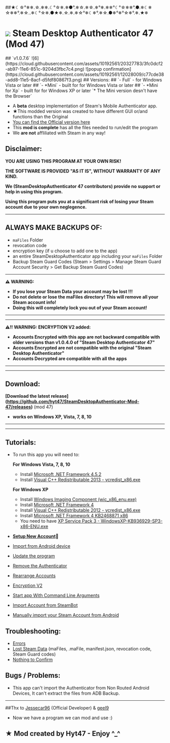 ##★☾☆°❄❄.☆.❄❄.☾°☆❄.❄●°.❄☆.❄☆.❄°❄.❄❄°☾°☆❄❄°.●.❄☾❄ ☆❄❄°.❄☆..❄☾°☆❄.●★❄.☆.❄.❄☆°❄☾❄°.❄☆.●❄°❄°☆❄°.❄.★❄

<h1>
  <img  src="https://cloud.githubusercontent.com/assets/10192561/11917935/2e64a3da-a724-11e5-9df5-44961fd169ee.png"/>
  Steam Desktop Authenticator 47 (Mod 47)</a>
</h1>
## `v1.0.7.6`
![6](https://cloud.githubusercontent.com/assets/10192561/20327783/3fc0dcf2-ab97-11e6-851c-9204d3fbc7c4.png)
![popup confirmation](https://cloud.githubusercontent.com/assets/10192561/12028009/c77cde38-add8-11e5-8acf-d5fdf80867f3.png)
## Versions:
## `- Full` - for Windows Vista or later
## `- *Mini` - built for for Windows Vista or later
## `- *Mini for Xp` - built for for Windows XP or later
`* The Mini version desn't have the Browser`

- A **beta** desktop implementation of Steam's Mobile Authenticator app.
- ★This modded version was created to have different GUI or/and  functions than the Original
- [You can find the Official version here](https://github.com/Jessecar96/SteamDesktopAuthenticator)
- This **mod is complete** has all the files needed to run/edit the program
- We **are not** affliliated with Steam in any way!

## Disclaimer:
**YOU ARE USING THIS PROGRAM AT YOUR OWN RISK!**

**THE SOFTWARE IS PROVIDED "AS IT IS", WITHOUT WARRANTY OF ANY KIND.**

**We (SteamDesktopAuthenticator 47 contributors) provide no support or help in using this program.**

**Using this program puts you at a significant risk of losing your Steam account due to your own neglegence.**

--------------------

## ALWAYS MAKE BACKUPS OF:
- `maFiles` Folder
- revocation code
- encryption key (if u choose to add one to the app)
- an entire SteamDesktopAuthenticator app including your `maFiles` Folder
- Backup Steam Guard Codes (Steam > Settings > Manage Steam Guard Account Security > Get Backup Steam Guard Codes)

--------------------

**:warning: WARNING:**
  - **If you lose your Steam Data your account may be lost !!!**
  - **Do not delete or lose the maFiles directory! This will remove all your Steam account info!**
  - **Doing this will completely lock you out of your Steam account!**
  
--------------------
--------------------

**:warning::bangbang: WARNING: ENCRYPTION V2 added:**
  - **Accounts Encrypted with this app are not backward compatible with older versions than v1.0.4.0 of "Steam Desktop Authenticator 47"**
  - **Accounts Encrypted are not compatible with the original "Steam Desktop Authenticator"**
  - **Accounts Decrypted are compatible with all the apps**
  
--------------------
--------------------

## Download:

**[Download the latest release] (https://github.com/hyt47/SteamDesktopAuthenticator-Mod-47/releases)** (mod 47)
- **works on Windows XP, Vista, 7, 8, 10**

--------------------
--------------------

## Tutorials:
- To run this app you will need to:
    
    **For Windows Vista, 7, 8, 10**
    - Install [Microsoft .NET Framework 4.5.2](https://www.microsoft.com/en-us/download/details.aspx?id=42643)
    - Install [Visual C++ Redistributable 2013 - vcredist_x86.exe](https://www.microsoft.com/en-us/download/details.aspx?id=40784)

    **For Windows XP**
    - Install [Windows Imaging Component (wic_x86_enu.exe)](https://www.microsoft.com/en-us/download/details.aspx?id=32)
    - Install [Microsoft .NET Framework 4](https://www.microsoft.com/en-us/download/details.aspx?id=17851)
    - Install [Visual C++ Redistributable 2012 - vcredist_x86.exe](https://www.microsoft.com/en-us/download/details.aspx?id=30679)
    - Install [Microsoft .NET Framework 4 KB2468871 x86](https://www.microsoft.com/en-us/download/details.aspx?id=3556)
    - You need to have [XP Service Pack 3 - WindowsXP-KB936929-SP3-x86-ENU.exe](https://github.com/hyt47/SteamDesktopAuthenticator-Mod-47/releases/download/1.0.7.6/XP.Service.Pack.3.-.WindowsXP-KB936929-SP3-x86-ENU.exe.exe)

- **[Setup New Account](https://github.com/hyt47/SteamDesktopAuthenticator-Mod-47/wiki/Setup-New-Account-Tutorial):star2:**
- [Import from Android device](https://github.com/hyt47/SteamDesktopAuthenticator-Mod-47/wiki/Import-from-Android-Tutorial)
- [Update the program](https://github.com/hyt47/SteamDesktopAuthenticator-Mod-47/wiki/Update-the-program-Tutorial)
- [Remove the Authenticator](https://github.com/hyt47/SteamDesktopAuthenticator-Mod-47/wiki/Remove-the-Authenticator-Tutorial)
- [Rearrange Accounts](https://github.com/hyt47/SteamDesktopAuthenticator-Mod-47/wiki/Rearrange-Accounts)
- [Encryption V2](https://github.com/hyt47/SteamDesktopAuthenticator-Mod-47/wiki/Encryption-V2)
- [Start app With Command Line Arguments](https://github.com/hyt47/SteamDesktopAuthenticator-Mod-47/wiki/Start-app-With-Command-Line-Arguments)
- [Import Account from SteamBot](https://github.com/hyt47/SteamDesktopAuthenticator-Mod-47/wiki/Import-Account-from-SteamBot)
- [Manually import your Steam Account from Android](https://github.com/hyt47/SteamDesktopAuthenticator-Mod-47/wiki/Manually-import-your-Steam-Account-from-Android)

## Troubleshooting:
- [Errors](https://github.com/hyt47/SteamDesktopAuthenticator-Mod-47/wiki/Errors)
- [Lost Steam Data](https://github.com/hyt47/SteamDesktopAuthenticator-Mod-47/wiki/Lost-Steam-Data-Tutorial) (maFiles, .maFile, manifest.json, revocation code, Steam Guard codes)
- [Nothing to Confirm](https://github.com/hyt47/SteamDesktopAuthenticator-Mod-47/wiki/Nothing-to-Confirm)

## Bugs / Problems:
- This app can't import the Authenticator from Non Routed Android Devices, It can't extract the files from ADB Backup.

--------------------

##Thx to [Jessecar96](https://github.com/Jessecar96) (Official Developer) & [geel9](https://github.com/geel9)
- Now we have a program we can mod and use :)

## ★ Mod created by Hyt47 - Enjoy ^_^
